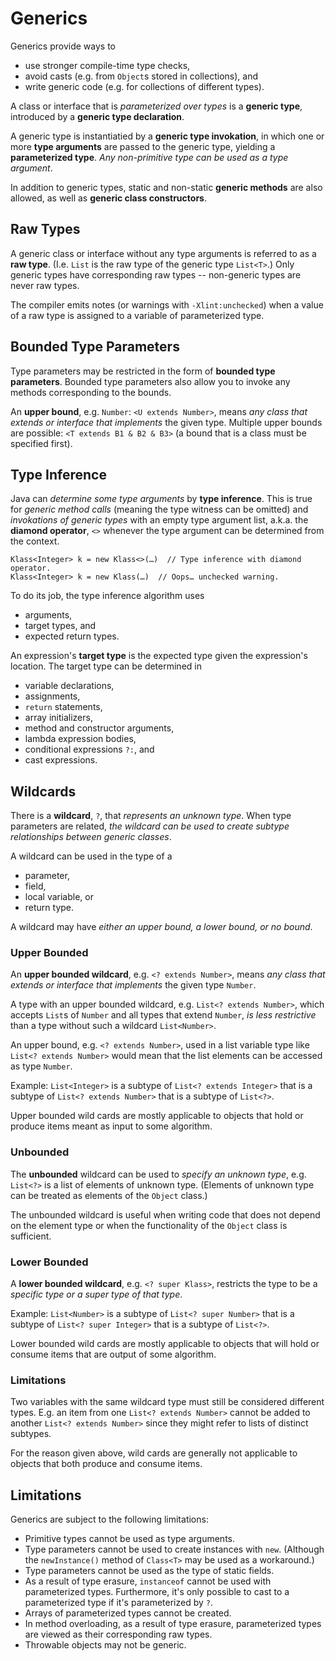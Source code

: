 
Generics
========

Generics provide ways to

- use stronger compile-time type checks,
- avoid casts (e.g. from `Object`s stored in collections), and
- write generic code (e.g. for collections of different types).

A class or interface that is *parameterized over types* is a __generic type__, introduced by a __generic type declaration__.

A generic type is instantiatied by a __generic type invokation__, in which one or more __type arguments__ are passed to the generic type, yielding a __parameterized type__. *Any non-primitive type can be used as a type argument*.

In addition to generic types, static and non-static __generic methods__ are also allowed, as well as __generic class constructors__. 


Raw Types
---------

A generic class or interface without any type arguments is referred to as a __raw type__. (I.e. `List` is the raw type of the generic type `List<T>`.) Only generic types have corresponding raw types -- non-generic types are never raw types.

The compiler emits notes (or warnings with `-Xlint:unchecked`) when a value of a raw type is assigned to a variable of parameterized type.


Bounded Type Parameters
-----------------------

Type parameters may be restricted in the form of __bounded type parameters__. Bounded type parameters also allow you to invoke any methods corresponding to the bounds. 

An __upper bound__, e.g. `Number`: `<U extends Number>`, means *any class that extends or interface that implements* the given type. Multiple upper bounds are possible: `<T extends B1 & B2 & B3>` (a bound that is a class must be specified first).


Type Inference
--------------

Java can *determine some type arguments* by __type inference__. This is true for *generic method calls* (meaning the type witness can be omitted) and *invokations of generic types* with an empty type argument list, a.k.a. the __diamond operator__, `<>` whenever the type argument can be determined from the context.

    Klass<Integer> k = new Klass<>(…)  // Type inference with diamond operator.
    Klass<Integer> k = new Klass(…)  // Oops… unchecked warning.

To do its job, the type inference algorithm uses

- arguments,
- target types, and
- expected return types.

An expression's __target type__ is the expected type given the expression's location. The target type can be determined in

- variable declarations,
- assignments,
- `return` statements,
- array initializers,
- method and constructor arguments,
- lambda expression bodies,
- conditional expressions `?:`, and
- cast expressions.


Wildcards
---------

There is a __wildcard__, `?`, that *represents an unknown type*. When type parameters are related, *the wildcard can be used to create subtype relationships between generic classes*.

A wildcard can be used in the type of a 

- parameter, 
- field, 
- local variable, or 
- return type.

A wildcard may have *either an upper bound, a lower bound, or no bound*.


### Upper Bounded

An __upper bounded wildcard__, e.g. `<? extends Number>`, means *any class that extends or interface that implements* the given type `Number`.

A type with an upper bounded wildcard, e.g. `List<? extends Number>`, which accepts `List`s of `Number` and all types that extend `Number`, *is less restrictive* than a type without such a wildcard `List<Number>`.

An upper bound, e.g. `<? extends Number>`, used in a list variable type like `List<? extends Number>` would mean that the list elements can be accessed as type `Number`.

Example: `List<Integer>` is a subtype of `List<? extends Integer>` that is a subtype of `List<? extends Number>` that is a subtype of `List<?>`.

Upper bounded wild cards are mostly applicable to objects that hold or produce items meant as input to some algorithm.


### Unbounded

The __unbounded__ wildcard can be used to *specify an unknown type*, e.g. `List<?>` is a list of elements of unknown type. (Elements of unknown type can be treated as elements of the `Object` class.)

The unbounded wildcard is useful when writing code that does not depend on the element type or when the functionality of the `Object` class is sufficient.


### Lower Bounded

A __lower bounded wildcard__, e.g. `<? super Klass>`, restricts the type to be a *specific type or a super type of that type*.

Example: `List<Number>` is a subtype of `List<? super Number>` that is a subtype of `List<? super Integer>` that is a subtype of `List<?>`.

Lower bounded wild cards are mostly applicable to objects that will hold or consume items that are output of some algorithm.


### Limitations

Two variables with the same wildcard type must still be considered different types. E.g. an item from one `List<? extends Number>` cannot be added to another `List<? extends Number>` since they might refer to lists of distinct subtypes.

For the reason given above, wild cards are generally not applicable to objects that both produce and consume items.


Limitations
-----------

Generics are subject to the following limitations:

- Primitive types cannot be used as type arguments.
- Type parameters cannot be used to create instances with `new`. (Although the `newInstance()` method of `Class<T>` may be used as a workaround.)
- Type parameters cannot be used as the type of static fields.
- As a result of type erasure, `instanceof` cannot be used with parameterized types. Furthermore, it's only possible to cast to a parameterized type if it's parameterized by `?`.
- Arrays of parameterized types cannot be created.
- In method overloading, as a result of type erasure, parameterized types are viewed as their corresponding raw types.
- Throwable objects may not be generic.


